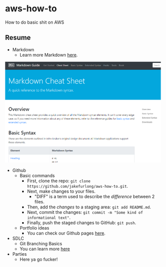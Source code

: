 # aws-how-to

How to do basic shit on AWS

## Resume

- Markdown
  - Learn more Markdown [here](https://www.markdownguide.org/cheat-sheet/).

<img src="./images/markdown-example.png" width="509" height="327">

- Github
  - Basic commands
    - First, clone the repo: `git clone https://github.com/jakefurlong/aws-how-to.git`.
    - Next, make changes to your files.
      - "DIFF" is a term used to describe the *difference* between 2 files.
    - Then, add the *changes* to a staging area: `git add README.md`.
    - Next, commit the changes: `git commit -m "Some kind of informational text"`.
    - Finally, push the staged changes to GitHub: `git push`.
  - Portfolio ideas
    - You can check our Github pages [here](https://pages.github.com/).
- SDLC
  - Git Branching Basics
  - You can learn more [here](https://www.youtube.com/watch?v=QV0kVNvkMxc)
- Parties
  - Here ya go fucker!